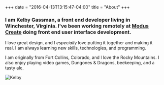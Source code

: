 +++
date = "2016-04-13T13:15:47-04:00"
title = "About"
+++

<h3 class="subtitle">I am Kelby Gassman, a front end developer living in Winchester, Virginia. I've been working remotely at <a href="https://moduscreate.com/" target="_blank">Modus Create</a> doing front end user interface development.</h3>

I love great design, and I _especially_ love putting it together and making it real. I am always learning new skills, technologies, and programming.

I am originally from Fort Collins, Colorado, and I love the Rocky Mountains. I also enjoy playing video games, Dungones &amp; Dragons, beekeeping, and a tasty ale.

![Kelby](/images/kelbygassman.jpg)